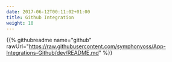 ```yaml
---
date: 2017-06-12T00:11:02+01:00
title: Github Integration
weight: 10
---
```


{{% githubreadme name="github" rawUrl="https://raw.githubusercontent.com/symphonyoss/App-Integrations-Github/dev/README.md" %}}